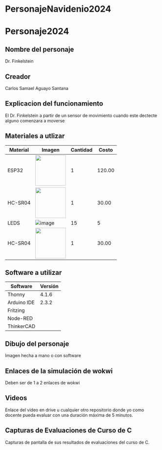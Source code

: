 # PersonajeNavidenio2024

# Personaje2024
## Nombre del personaje
Dr. Finkelstein
## Creador
Carlos Samael Aguayo Santana
## Explicacion del funcionamiento
El Dr. Finkelstein a partir de un sensor de movimiento cuando este dectecte alguno comenzara a moverse 

## Materiales a utlizar
|Material|Imagen|Cantidad|Costo|
|--|--|--|--|
|ESP32|<img src="https://github.com/user-attachments/assets/0d280367-493e-4f7c-a587-36e1f822116b" width="100"/>|1|120.00|
|HC-SR04|<img width="100" src="https://github.com/user-attachments/assets/e8f3a364-83e3-4194-9eb1-15547012fb1b" />|1|30.00|
|LEDS|![image](https://github.com/user-attachments/assets/c5fa55b7-04e5-4077-943e-2f1f93010c19)|15|5|
|HC-SR04|<img width="100" src="https://github.com/user-attachments/assets/46bd1c80-d931-4003-b5cd-a4b5f096f212"/>|1|30.00|

## Software a utilizar
|Software|Versión|
|--|--|
|Thonny|4.1.6|
|Arduino IDE|2.3.2|
|Fritzing||
|Node-RED||
|ThinkerCAD||

## Dibujo del personaje
Imagen hecha a mano o con software

## Enlaces de la simulación de wokwi
Deben ser de 1 a 2 enlaces de wokwi

## Videos
Enlace del vídeo en drive u cualquier otro repositorio donde yo como docente pueda evaluar con una duración máxima de 5 minutos.

## Capturas de Evaluaciones de Curso de C
Capturas de pantalla de sus resultados de evaluaciones del curso de C.
